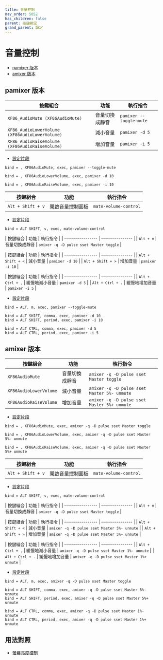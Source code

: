 ```yaml
---
title: 音量控制
nav_order: 5052
has_children: false
parent: 按鍵綁定
grand_parent: 設定
---
```



# 音量控制


* [pamixer 版本](#pamixer-版本)
* [amixer 版本](#amixer-版本)




## pamixer 版本

| 按鍵組合               | 功能           | 執行指令                                    |
| ---------------------- | -------------- | ------------------------------------------- |
| `XF86_AudioMute (XF86AudioMute)`        | 音量切換成靜音 | `pamixer --toggle-mute`     |
| `XF86_AudioLowerVolume (XF86AudioLowerVolume)` | 減小音量       | `pamixer -d 5` |
| `XF86_AudioRaiseVolume (XF86AudioRaiseVolume)` | 增加音量       | `pamixer -i 5` |


* [設定片段](https://github.com/samwhelp/fedora-hyprland-adjustment/blob/main/prototype/main/hyprland-config/Main/asset/overlay/etc/skel/.config/hypr/hyprland.conf#L475-L477)

```
bind = , XF86AudioMute, exec, pamixer --toggle-mute

bind = , XF86AudioLowerVolume, exec, pamixer -d 10

bind = , XF86AudioRaiseVolume, exec, pamixer -i 10
```




| 按鍵組合          | 功能             | 執行指令                                    |
| ----------------- | ---------------- | ------------------------------------------- |
| `Alt + Shift + v` | 開啟音量控制面板 | `mate-volume-control`                       |


* [設定片段](https://github.com/samwhelp/fedora-hyprland-adjustment/blob/main/prototype/main/hyprland-config/Main/asset/overlay/etc/skel/.config/hypr/hyprland.conf#L329)

```
bind = ALT SHIFT, v, exec, mate-volume-control
```




| 按鍵組合          | 功能             | 執行指令                                    |
| ----------------- | ---------------- |
| `Alt + m`         | 音量切換成靜音   | `amixer -q -D pulse sset Master toggle`     |


| 按鍵組合          | 功能             | 執行指令                                    |
| ----------------- | ---------------- |
| `Alt + Shift + <` | 減小音量         | `pamixer -d 10` |
| `Alt + Shift + >` | 增加音量         | `pamixer -i 10` |


| 按鍵組合          | 功能             | 執行指令                                    |
| ----------------- | ---------------- |
| `Alt + Ctrl + ,`  | 緩慢地減小音量   | `pamixer -d 5` |
| `Alt + Ctrl + .`  | 緩慢地增加音量   | `pamixer -i 5` |


* [設定片段](https://github.com/samwhelp/fedora-hyprland-adjustment/blob/main/prototype/main/hyprland-config/Main/asset/overlay/etc/skel/.config/hypr/hyprland.conf#L480-L486)

```
bind = ALT, m, exec, pamixer --toggle-mute

bind = ALT SHIFT, comma, exec, pamixer -d 10
bind = ALT SHIFT, period, exec, pamixer -i 10

bind = ALT CTRL, comma, exec, pamixer -d 5
bind = ALT CTRL, period, exec, pamixer -i 5
```








## amixer 版本

| 按鍵組合               | 功能           | 執行指令                                    |
| ---------------------- | -------------- | ------------------------------------------- |
| `XF86AudioMute`        | 音量切換成靜音 | `amixer -q -D pulse sset Master toggle`     |
| `XF86AudioLowerVolume` | 減小音量       | `amixer -q -D pulse sset Master 5%- unmute` |
| `XF86AudioRaiseVolume` | 增加音量       | `amixer -q -D pulse sset Master 5%+ unmute` |


* [設定片段](https://github.com/samwhelp/fedora-hyprland-adjustment/blob/main/prototype/main/hyprland-config/Main/asset/overlay/etc/skel/.config/hypr/hyprland.conf#L451-L453)

```
bind = , XF86AudioMute, exec, amixer -q -D pulse sset Master toggle

bind = , XF86AudioLowerVolume, exec, amixer -q -D pulse sset Master 5%- unmute

bind = , XF86AudioRaiseVolume, exec, amixer -q -D pulse sset Master 5%+ unmute
```




| 按鍵組合          | 功能             | 執行指令                                    |
| ----------------- | ---------------- | ------------------------------------------- |
| `Alt + Shift + v` | 開啟音量控制面板 | `mate-volume-control`                       |


* [設定片段](https://github.com/samwhelp/fedora-hyprland-adjustment/blob/main/prototype/main/hyprland-config/Main/asset/overlay/etc/skel/.config/hypr/hyprland.conf#L329)

```
bind = ALT SHIFT, v, exec, mate-volume-control
```




| 按鍵組合          | 功能             | 執行指令                                    |
| ----------------- | ---------------- |
| `Alt + m`         | 音量切換成靜音   | `amixer -q -D pulse sset Master toggle`     |


| 按鍵組合          | 功能             | 執行指令                                    |
| ----------------- | ---------------- |
| `Alt + Shift + <` | 減小音量         | `amixer -q -D pulse sset Master 5%- unmute` |
| `Alt + Shift + >` | 增加音量         | `amixer -q -D pulse sset Master 5%+ unmute` |


| 按鍵組合          | 功能             | 執行指令                                    |
| ----------------- | ---------------- |
| `Alt + Ctrl + ,`  | 緩慢地減小音量   | `amixer -q -D pulse sset Master 1%- unmute` |
| `Alt + Ctrl + .`  | 緩慢地增加音量   | `amixer -q -D pulse sset Master 1%+ unmute` |


* [設定片段](https://github.com/samwhelp/fedora-hyprland-adjustment/blob/main/prototype/main/hyprland-config/Main/asset/overlay/etc/skel/.config/hypr/hyprland.conf#L456-L462)

```
bind = ALT, m, exec, amixer -q -D pulse sset Master toggle

bind = ALT SHIFT, comma, exec, amixer -q -D pulse sset Master 5%- unmute
bind = ALT SHIFT, period, exec, amixer -q -D pulse sset Master 5%+ unmute

bind = ALT CTRL, comma, exec, amixer -q -D pulse sset Master 1%- unmute
bind = ALT CTRL, period, exec, amixer -q -D pulse sset Master 1%+ unmute
```




## 用法對照

* [螢幕亮度控制](https://samwhelp.github.io/note-about-ultramarine-hyprland/read/config/keybind/monitor-brightness-control.html)
